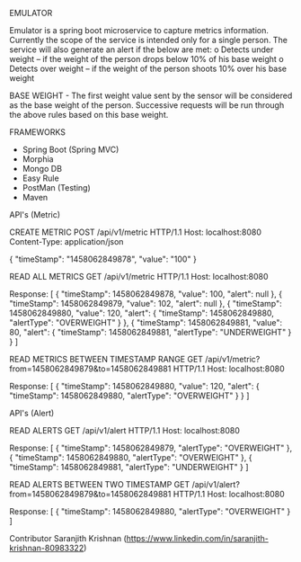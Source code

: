 EMULATOR

Emulator is a spring boot microservice to capture metrics information. Currently the scope of the service is intended only for a single person. The service will also generate an alert if the below are met:
o	Detects under weight – if the weight of the person drops below 10% of his base weight
o	Detects over weight – if the weight of the person shoots 10% over his base weight

BASE WEIGHT - The first weight value sent by the sensor will be considered as the base weight of the person. Successive requests will be run through the above rules based on this base weight.

FRAMEWORKS
-	Spring Boot (Spring MVC)
-	Morphia
-	Mongo DB
-	Easy Rule
-	PostMan (Testing)
-	Maven

API's (Metric)

CREATE METRIC
POST /api/v1/metric HTTP/1.1
Host: localhost:8080
Content-Type: application/json

{
  "timeStamp": "1458062849878", 
  "value": "100"
}

READ ALL METRICS
GET /api/v1/metric HTTP/1.1
Host: localhost:8080

Response:
[
  {
    "timeStamp": 1458062849878,
    "value": 100,
    "alert": null
  },
  {
    "timeStamp": 1458062849879,
    "value": 102,
    "alert": null
  },
  {
    "timeStamp": 1458062849880,
    "value": 120,
    "alert": {
      "timeStamp": 1458062849880,
      "alertType": "OVERWEIGHT"
    }
  },
  {
    "timeStamp": 1458062849881,
    "value": 80,
    "alert": {
      "timeStamp": 1458062849881,
      "alertType": "UNDERWEIGHT"
    }
  }
]

READ METRICS BETWEEN TIMESTAMP RANGE
GET /api/v1/metric?from=1458062849879&amp;to=1458062849881 HTTP/1.1
Host: localhost:8080

Response:
[
  {
    "timeStamp": 1458062849880,
    "value": 120,
    "alert": {
      "timeStamp": 1458062849880,
      "alertType": "OVERWEIGHT"
    }
  }
]

API's (Alert)

READ ALERTS
GET /api/v1/alert HTTP/1.1
Host: localhost:8080

Response:
[
  {
    "timeStamp": 1458062849879,
    "alertType": "OVERWEIGHT"
  },
  {
    "timeStamp": 1458062849880,
    "alertType": "OVERWEIGHT"
  },
  {
    "timeStamp": 1458062849881,
    "alertType": "UNDERWEIGHT"
  }
]

READ ALERTS BETWEEN TWO TIMESTAMP
GET /api/v1/alert?from=1458062849879&to=1458062849881 HTTP/1.1
Host: localhost:8080

Response:
[
  {
    "timeStamp": 1458062849880,
    "alertType": "OVERWEIGHT"
  }
]

Contributor
Saranjith Krishnan (https://www.linkedin.com/in/saranjith-krishnan-80983322)

